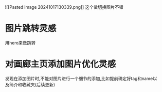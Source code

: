 ![[Pasted image 20241017130339.png]]
这个做切换图片不错
# 图片跳转灵感
用hero来做跳转
# 对画廊主页添加图片优化灵感
发现在添加图片时,不能对图片进行一个细节的添加,比如提前确定好tag和name以及简介和收藏夹(后续更新)